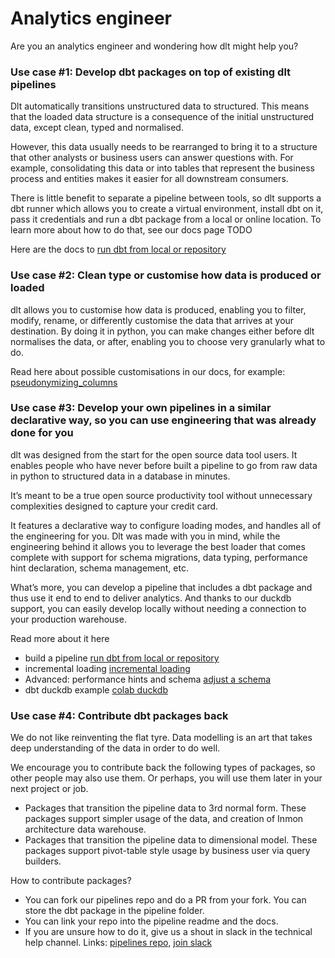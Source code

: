 # Analytics engineer

Are you an analytics engineer and wondering how dlt might help you?

### Use case #1: Develop dbt packages on top of existing dlt pipelines

Dlt automatically transitions unstructured data to structured. This means that the loaded data structure is a consequence of the initial unstructured data, except clean, typed and normalised.

However, this data usually needs to be rearranged to bring it to a structure that other analysts or business users can answer questions with. For example, consolidating this data or into tables that represent the business process and entities makes it easier for all downstream consumers.

There is little benefit to separate a pipeline between tools, so dlt supports a dbt runner which allows you to create a virtual environment, install dbt on it, pass it credentials and run a dbt package from a local or online location. To learn more about how to do that, see our docs page TODO

Here are the docs to [run dbt from local or repository](./using-loaded-data/transforming-the-data)

### Use case #2: Clean type or customise how data is produced or loaded

dlt allows you to customise how data is produced, enabling you to filter, modify, rename, or differently customise the data that arrives at your destination. By doing it in python, you can make changes either before dlt normalises the data, or after, enabling you to choose very granularly what to do.

Read here about possible customisations in our docs, for example: [pseudonymizing_columns](./customizations/customizing-pipelines/pseudonymizing_columns)

### Use case #3: Develop your own pipelines in a similar declarative way, so you can use engineering that was already done for you

dlt was designed from the start for the open source data tool users. It enables people who have never before built a pipeline to go from raw data in python to structured data in a database in minutes.

It’s meant to be a true open source productivity tool without unnecessary complexities designed to capture your credit card.

It features a declarative way to configure loading modes, and handles all of the engineering for you. Dlt was made with you in mind, while the engineering behind it allows you to leverage the best loader that comes complete with support for schema migrations, data typing, performance hint declaration, schema management, etc.

What’s more, you can develop a pipeline that includes a dbt package and thus use it end to end to deliver analytics. And thanks to our duckdb support, you can easily develop locally without needing a connection to your production warehouse.

Read more about it here

- build a pipeline [run dbt from local or repository](./using-loaded-data/transforming-the-data)
- incremental loading [incremental loading](./general-usage/incremental-loading)
- Advanced: performance hints and schema [adjust a schema](./walkthroughs/adjust-a-schema)
- dbt duckdb example [colab duckdb](https://colab.research.google.com/drive/1NfSB1DpwbbHX9_t5vlalBTf13utwpMGx?usp=sharing)

### Use case #4: Contribute dbt packages back

We do not like reinventing the flat tyre. Data modelling is an art that takes deep understanding of the data in order to do well.

We encourage you to contribute back the following types of packages, so other people may also use them. Or perhaps, you will use them later in your next project or job.

- Packages that transition the pipeline data to 3rd normal form. These packages support simpler usage of the data, and creation of Inmon architecture data warehouse.
- Packages that transition the pipeline data to dimensional model. These packages support pivot-table style usage by business user via query builders.

How to contribute packages?

- You can fork our pipelines repo and do a PR from your fork. You can store the dbt package in the pipeline folder.
- You can link your repo into the pipeline readme and the docs.
- If you are unsure how to do it, give us a shout in slack in the technical help channel.
Links: [pipelines repo](https://github.com/dlt-hub/pipelines), [join slack](https://join.slack.com/t/dlthub-community/shared_invite/zt-1slox199h-HAE7EQoXmstkP_bTqal65g)